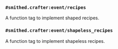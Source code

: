 
### `#smithed.crafter:event/recipes`
A function tag to implement shaped recipes.

### `#smithed.crafter:event/shapeless_recipes`
A function tag to implement shapeless recipes.
